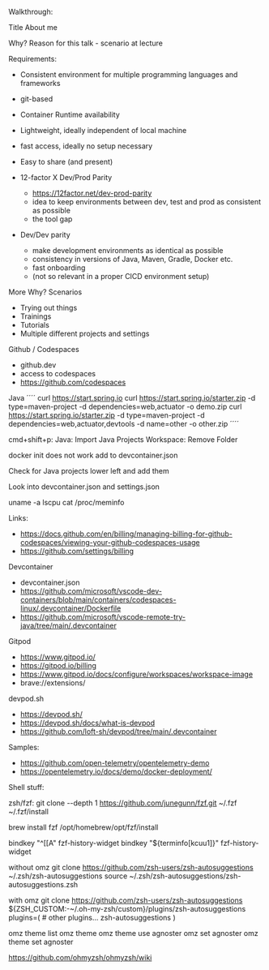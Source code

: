 Walkthrough:

Title
About me

Why? Reason for this talk - scenario at lecture

Requirements:
- Consistent environment for multiple programming languages and frameworks
- git-based
- Container Runtime availability
- Lightweight, ideally independent of local machine
- fast access, ideally no setup necessary
- Easy to share (and present)


- 12-factor X Dev/Prod Parity 
    - https://12factor.net/dev-prod-parity
    - idea to keep environments between dev, test and prod as consistent as possible
    - the tool gap
- Dev/Dev parity
    - make development environments as identical as possible
    - consistency in versions of Java, Maven, Gradle, Docker etc.
    - fast onboarding
    - (not so relevant in a proper CICD environment setup)

More Why? Scenarios

- Trying out things
- Trainings 
- Tutorials
- Multiple different projects and settings


Github / Codespaces
- github.dev
- access to codespaces
- https://github.com/codespaces



Java
´´´´
curl https://start.spring.io
curl https://start.spring.io/starter.zip -d type=maven-project -d dependencies=web,actuator -o demo.zip 
curl https://start.spring.io/starter.zip -d type=maven-project -d dependencies=web,actuator,devtools -d name=other -o other.zip
´´´´

cmd+shift+p:
Java: Import Java Projects
Workspace: Remove Folder

docker init does not work
add to devcontainer.json

Check for Java projects lower left and add them

Look into devcontainer.json
and settings.json

uname -a
lscpu
cat /proc/meminfo


Links:
- https://docs.github.com/en/billing/managing-billing-for-github-codespaces/viewing-your-github-codespaces-usage
- https://github.com/settings/billing


Devcontainer
- devcontainer.json
- https://github.com/microsoft/vscode-dev-containers/blob/main/containers/codespaces-linux/.devcontainer/Dockerfile
- https://github.com/microsoft/vscode-remote-try-java/tree/main/.devcontainer


Gitpod
- https://www.gitpod.io/
- https://gitpod.io/billing
- https://www.gitpod.io/docs/configure/workspaces/workspace-image
- brave://extensions/


devpod.sh
- https://devpod.sh/
- https://devpod.sh/docs/what-is-devpod
- https://github.com/loft-sh/devpod/tree/main/.devcontainer


Samples:
- https://github.com/open-telemetry/opentelemetry-demo
- https://opentelemetry.io/docs/demo/docker-deployment/

Shell stuff:

zsh/fzf:
git clone --depth 1 https://github.com/junegunn/fzf.git ~/.fzf
~/.fzf/install

brew install fzf
/opt/homebrew/opt/fzf/install

bindkey "^[[A" fzf-history-widget
bindkey "${terminfo[kcuu1]}" fzf-history-widget

without omz
git clone https://github.com/zsh-users/zsh-autosuggestions ~/.zsh/zsh-autosuggestions
source ~/.zsh/zsh-autosuggestions/zsh-autosuggestions.zsh

with omz
git clone https://github.com/zsh-users/zsh-autosuggestions ${ZSH_CUSTOM:-~/.oh-my-zsh/custom}/plugins/zsh-autosuggestions
plugins=( 
    # other plugins...
    zsh-autosuggestions
)

omz theme list
omz theme
omz theme use agnoster
omz set agnoster
omz theme set agnoster

https://github.com/ohmyzsh/ohmyzsh/wiki



